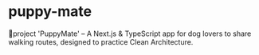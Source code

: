 # puppy-mate
🐶project 'PuppyMate' – A Next.js &amp; TypeScript app for dog lovers to share walking routes, designed to practice Clean Architecture.
